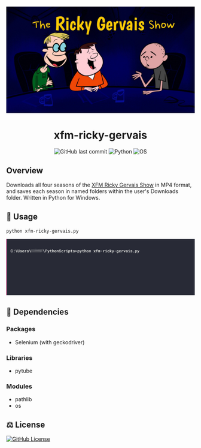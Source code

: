 <div align="center">

![xfm-ricky-gervais.jpg](img/xfm-ricky-gervais.jpg)

# xfm-ricky-gervais

![GitHub last commit](https://badgen.net/github/last-commit/presentformyfriends/geo-portfolio?color=pink)  ![Python](https://badgen.net/badge/python/3.9/pink?icon=pypi) ![OS](https://badgen.net/badge/windows/10/pink?icon=windows)

</div>


## Overview
Downloads all four seasons of the [XFM Ricky Gervais Show](https://www.therickygervaisshow.com/xfm-vault) in MP4 format, and saves each season in named folders within the user's Downloads folder. Written in Python for Windows.


## :memo: Usage

```
python xfm-ricky-gervais.py
```

![xfm-ricky-gervais.gif](img/xfm-ricky-gervais.gif)

## :snake: Dependencies

### Packages
* Selenium (with geckodriver)

### Libraries
* pytube

### Modules
* pathlib
* os

## ⚖️ License

[![GitHub License](https://badgen.net/github/license/presentformyfriends/xfm-ricky-gervais?color=pink)](https://github.com/presentformyfriends/xfm-ricky-gervais/blob/master/LICENSE)

